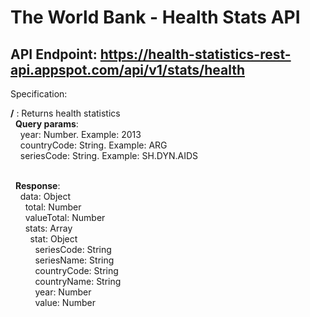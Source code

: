 # The World Bank - Health Stats API

## API Endpoint: https://health-statistics-rest-api.appspot.com/api/v1/stats/health

Specification:

<strong>/</strong> :
Returns health statistics</br>
&nbsp;&nbsp;<strong>Query params</strong>:</br>
&nbsp;&nbsp;&nbsp;&nbsp;year: Number. Example: 2013</br>
&nbsp;&nbsp;&nbsp;&nbsp;countryCode: String. Example: ARG</br>
&nbsp;&nbsp;&nbsp;&nbsp;seriesCode: String. Example: SH.DYN.AIDS</br></br>

&nbsp;&nbsp;<strong>Response</strong>:</br>
&nbsp;&nbsp;&nbsp;&nbsp;data: Object</br>
&nbsp;&nbsp;&nbsp;&nbsp;&nbsp;&nbsp;total: Number</br>
&nbsp;&nbsp;&nbsp;&nbsp;&nbsp;&nbsp;valueTotal: Number</br>
&nbsp;&nbsp;&nbsp;&nbsp;&nbsp;&nbsp;stats: Array</br>
&nbsp;&nbsp;&nbsp;&nbsp;&nbsp;&nbsp;&nbsp;&nbsp;stat: Object</br>
&nbsp;&nbsp;&nbsp;&nbsp;&nbsp;&nbsp;&nbsp;&nbsp;&nbsp;&nbsp;seriesCode: String</br>
&nbsp;&nbsp;&nbsp;&nbsp;&nbsp;&nbsp;&nbsp;&nbsp;&nbsp;&nbsp;seriesName: String</br>
&nbsp;&nbsp;&nbsp;&nbsp;&nbsp;&nbsp;&nbsp;&nbsp;&nbsp;&nbsp;countryCode: String</br>
&nbsp;&nbsp;&nbsp;&nbsp;&nbsp;&nbsp;&nbsp;&nbsp;&nbsp;&nbsp;countryName: String</br>
&nbsp;&nbsp;&nbsp;&nbsp;&nbsp;&nbsp;&nbsp;&nbsp;&nbsp;&nbsp;year: Number</br>
&nbsp;&nbsp;&nbsp;&nbsp;&nbsp;&nbsp;&nbsp;&nbsp;&nbsp;&nbsp;value: Number</br>
